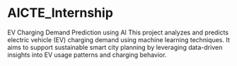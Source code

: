 # AICTE_Internship
EV Charging Demand Prediction using AI This project analyzes and predicts electric vehicle (EV) charging demand using machine learning techniques. It aims to support sustainable smart city planning by leveraging data-driven insights into EV usage patterns and charging behavior.
